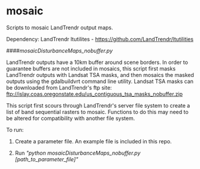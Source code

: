 # mosaic
Scripts to mosaic LandTrendr output maps.

Dependency: LandTrendr ltutilites - https://github.com/LandTrendr/ltutilities

####*mosaicDisturbanceMaps_nobuffer.py*

LandTrendr outputs have a 10km buffer around scene borders. In order to guarantee buffers are not included in mosaics, this script first masks LandTrendr outputs with Landsat TSA masks, and then mosaics the masked outputs using the gdalbuildvrt command line utility. Landsat TSA masks can be downloaded from LandTrendr's ftp site: ftp://islay.coas.oregonstate.edu/us_contiguous_tsa_masks_nobuffer.zip

This script first scours through LandTrendr's server file system to create a list of band sequential rasters to mosaic. Functions to do this may need to be altered for compatibility with another file system.

To run:

1. Create a parameter file. An example file is included in this repo.

2. Run *"python mosaicDisturbanceMaps_nobuffer.py [path_to_parameter_file]"*








